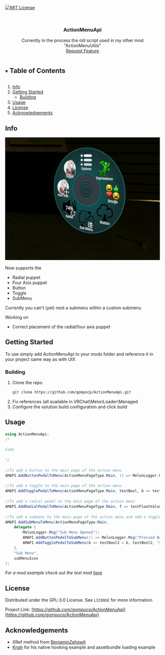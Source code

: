 

[![MIT License][license-shield]][license-url]
<!--
![Downloads][downloads-shield] -->


<br />
<p align="center">

  <h3 align="center">ActionMenuApi</h3>

  <p align="center">
    Currently in the process the old script used in my other mod "ActionMenuUtils"
    <br />
    <a href="https://github.com/gompocp/ActionMenuApi/issues">Request Feature</a>
  </p>
</p>



<!-- TABLE OF CONTENTS -->
<details open="open">
  <summary><h2 style="display: inline-block">Table of Contents</h2></summary>
  <ol>
    <li>
      <a href="#info">Info</a>
    </li>
    <li>
      <a href="#getting-started">Getting Started</a>
      <ul>
        <li><a href="#building">Building</a></li>
      </ul>
    </li>
    <li><a href="#usage">Usage</a></li>
    <li><a href="#license">License</a></li>
    <li><a href="#acknowledgements">Acknowledgements</a></li>
  </ol>
</details>




## Info
<a href="https://github.com/gompocp/ActionMenuApi">
    <img src="Assets/preview.gif" alt="Preview" width="700" height="400">
</a> 

Now supports the
- Radial puppet
- Four Axis puppet 
- Button
- Toggle 
- SubMenu  

Currently you can't (yet) nest a submenu within a custom submenu

Working on
- Correct placement of the radial/four axis puppet


## Getting Started

To use simply add ActionMenuApi to your mods folder and reference it in your project same way as with UIX

### Building 

1. Clone the repo
   ```sh
   git clone https://github.com/gompocp/ActionMenuApi.git
   ```
2. Fix references (all available in VRChat\MelonLoader\Managed
3. Configure the solution build configuration and click build


## Usage

```cs
using ActionMenuApi;
/*

Code

*/

//To add a button to the main page of the action menu
AMAPI.AddButtonPedalToMenu(ActionMenuPageType.Main, () => MelonLogger.Msg("Pressed Button") , "Button", buttonIcon);

//To add a toggle to the main page of the action menu
AMAPI.AddTogglePedalToMenu(ActionMenuPageType.Main, testBool, b => testBool = b, "Toggle", toggleIcon);

//To add a radial pedal to the main page of the action menu
AMAPI.AddRadialPedalToMenu(ActionMenuPageType.Main, f => testFloatValue = f, "Radial", testFloatValue, radialIcon);

//To add a submenu to the main page of the action menu and add a toggle and button to it
AMAPI.AddSubMenuToMenu(ActionMenuPageType.Main, 
    delegate {
        MelonLogger.Msg("Sub Menu Opened");
        AMAPI.AddButtonPedalToSubMenu(() => MelonLogger.Msg("Pressed Button In Sub Menu"), "Sub Menu Button", buttonIcon);
        AMAPI.AddTogglePedalToSubMenu(b => testBool2 = b, testBool2, "Sub Menu Toggle", toggleIcon);
    },
    "Sub Menu", 
    subMenuIcon
);
```

_For a mod example check out the test mod [here](https://github.com/gompocp/ActionMenuApi/tree/main/ActionMenuTestMod)_



## License

Distributed under the GPL-3.0 License. See `LICENSE` for more information.



Project Link: [https://github.com/gompocp/ActionMenuApi](https://github.com/gompocp/ActionMenuApi)


## Acknowledgements

* XRef method from [BenjaminZehowlt](https://github.com/BenjaminZehowlt/DynamicBonesSafety/blob/master/DynamicBonesSafetyMod.cs)
* [Knah](https://github.com/knah/VRCMods/blob/master/AdvancedSafety/PortalHiding.cs) for his native hooking example and assetbundle loading example


[license-shield]: https://img.shields.io/github/license/gompocp/ActionMenuApi.svg?style=for-the-badge
[license-url]: https://github.com/gompocp/ActionMenuApi/blob/main/LICENSE
[downloads-shield]: https://img.shields.io/github/downloads/gompocp/ActionMenuApi/total?style=for-the-badge
